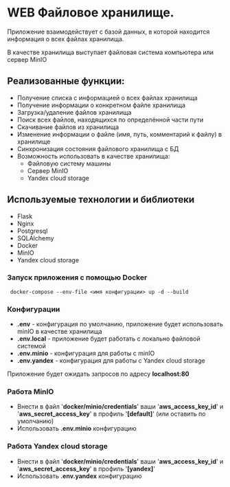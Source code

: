 # WEB Файловое хранилище.


Приложение взаимодействует с базой данных, в которой находится информация о всех файлах хранилища.

В качестве хранилища выступает файловая система компьютера или сервер MinIO

## Реализованные функции:
- Получение списка с информацией о всех файлах хранилища
- Получение информации о конкретном файле хранилища  
- Загрузка/удаление файлов хранилища
- Поиск всех файлов, находящихся по определённой части пути
- Скачивание файлов из хранилища
- Изменение информации о файле (имя, путь, комментарий к файлу) в хранилище
- Синхронизация состояния файлового хранилища с БД
- Возможность использовать в качестве хранилища:
  - Файловую систему машины
  - Сервер MinIO
  - Yandex cloud storage

## Используемые технологии и библиотеки
- Flask
- Nginx
- Postgresql
- SQLAlchemy
- Docker
- MinIO
- Yandex cloud storage

### Запуск приложения с помощью Docker
```
 docker-compose --env-file <имя конфигурации> up -d --build
```
### Конфигурации
- **.env** - конфигурация по умолчанию, приложение будет использовать minIO в 
  качестве хранилища
- **.env.local** - приложение будет работать с локально файловой системой
- **.env.minio** - конфигурация для работы с minIO
- **.env.yandex** - конфигурация для работы с Yandex cloud storage

Приложение будет ожидать запросов по адресу **localhost:80**

### Работа MinIO

- Внести в файл '**docker/minio/credentials**' ваши '**aws_access_key_id**' и 
  '**aws_secret_access_key**' в профиль '**[default]**' (или оставить по 
  умолчанию)
- Использовать **.env.minio** конфигурацию

### Работа Yandex cloud storage

- Внести в файл '**docker/minio/credentials**' ваши '**aws_access_key_id**' и 
  '**aws_secret_access_key**' в профиль '**[yandex]**'
- Использовать **.env.yandex** конфигурацию

